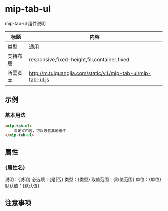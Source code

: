 # mip-tab-ul

mip-tab-ul 组件说明

标题|内容
----|----
类型|通用
支持布局|responsive,fixed-height,fill,container,fixed
所需脚本|http://m.tuiguangjia.com/static/v1/mip-tab-ul/mip-tab-ul.js

## 示例

### 基本用法
```html
<mip-tab-ul>
    自定义内容，可以嵌套其他组件
</mip-tab-ul>
```

## 属性

### {属性名}

说明：{说明}
必选项：{是|否}
类型：{类型}
取值范围：{取值范围}
单位：{单位}
默认值：{默认值}

## 注意事项


